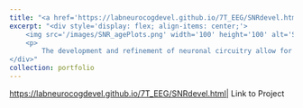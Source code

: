 ```yaml
---
title: "<a href='https://labneurocogdevel.github.io/7T_EEG/SNRdevel.html'>Prefrontal Excitation/Inhibition Balance Supports Adolescent Enhancement in Circuit Signal to Noise Ratio</a>"
excerpt: "<div style='display: flex; align-items: center;'>
    <img src='/images/SNR_agePlots.png' width='100' height='100' alt='SNR Age Plots' style='margin-right: 10px;'>
    <p>
        The development and refinement of neuronal circuitry allow for stabilized and efficient neural recruitment, supporting adult-like behavioral performance. During adolescence, the maturation of PFC is proposed to be a critical period (CP) for executive function, driven by a break in balance between glutamatergic excitation and GABAergic inhibition (E/I) neurotransmission. During CPs, cortical circuitry fine-tunes to improve information processing and reliable responses to stimuli, shifting from spontaneous to evoked activity, enhancing the SNR, and promoting neural synchronization. Harnessing 7T MR spectroscopy and EEG in a longitudinal cohort (N = 164, ages 10-32 years, 283 neuroimaging sessions), we outline associations between age-related changes in glutamate and GABA neurotransmitters and EEG measures of cortical SNR. 
</div>"
collection: portfolio
---
```


https://labneurocogdevel.github.io/7T_EEG/SNRdevel.html| Link to Project
